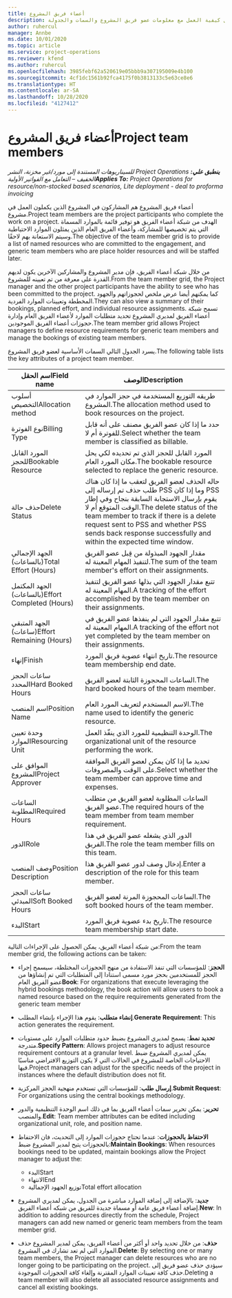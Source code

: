 ```yaml
---
title: أعضاء فريق المشروع
description: يوفر هذا الموضوع معلومات حول كيفية العمل مع معلومات عضو فريق المشروع والسمات والجدولة.
author: ruhercul
manager: Annbe
ms.date: 10/01/2020
ms.topic: article
ms.service: project-operations
ms.reviewer: kfend
ms.author: ruhercul
ms.openlocfilehash: 3985febf62a520619e05bbb9a307195009e4b100
ms.sourcegitcommit: 4cf1dc1561b92fca4175f0b3813133c5e63ce8e6
ms.translationtype: HT
ms.contentlocale: ar-SA
ms.lasthandoff: 10/28/2020
ms.locfileid: "4127412"
---
```

# <a name="project-team-members"></a><span data-ttu-id="5d4f7-103">أعضاء فريق المشروع</span><span class="sxs-lookup"><span data-stu-id="5d4f7-103">Project team members</span></span>

<span data-ttu-id="5d4f7-104">_**ينطبق علي:** ‏‫Project Operations للسيناريوهات المستندة إلى مورد/غير مخزنة‬، ‏‫النشر الخفيف – التعامل مع الفواتير الأولية‬_</span><span class="sxs-lookup"><span data-stu-id="5d4f7-104">_**Applies To:** Project Operations for resource/non-stocked based scenarios, Lite deployment - deal to proforma invoicing_</span></span>

<span data-ttu-id="5d4f7-105">أعضاء فريق المشروع هم المشاركون في المشروع الذين يكملون العمل في مشروع.</span><span class="sxs-lookup"><span data-stu-id="5d4f7-105">Project team members are the project participants who complete the work on a project.</span></span> <span data-ttu-id="5d4f7-106">الهدف من شبكة أعضاء الفريق هو توفير قائمة بالموارد المسماة التي يتم تخصيصها للمشاركة، وأعضاء الفريق العام الذين يمثلون الموارد الاحتياطية وسيتم الاستعانة بهم لاحقًا.</span><span class="sxs-lookup"><span data-stu-id="5d4f7-106">The objective of the team member grid is to provide a list of named resources who are committed to the engagement, and generic team members who are place holder resources and will be staffed later.</span></span>

<span data-ttu-id="5d4f7-107">من خلال شبكة أعضاء الفريق، فإن مدير المشروع والمشاركين الآخرين يكون لديهم القدرة على معرفة من تم تعيينه للمشروع.</span><span class="sxs-lookup"><span data-stu-id="5d4f7-107">From the team member grid, the Project manager and the other project participants have the ability to see who has been committed to the project.</span></span> <span data-ttu-id="5d4f7-108">كما يمكنهم أيضا عرض ملخص لحجوزاتهم والجهود المخططة وتعيينات الموارد الفردية.</span><span class="sxs-lookup"><span data-stu-id="5d4f7-108">They can also view a summary of their bookings, planned effort, and individual resource assignments.</span></span> <span data-ttu-id="5d4f7-109">تسمح شبكة أعضاء الفريق لمديري المشروع تحديد متطلبات الموارد لأعضاء الفريق العام وإدارة حجوزات أعضاء الفريق الموجودين.</span><span class="sxs-lookup"><span data-stu-id="5d4f7-109">The team member grid allows Project managers to define resource requirements for generic team members and manage the bookings of existing team members.</span></span>

<span data-ttu-id="5d4f7-110">يسرد الجدول التالي السمات الأساسية لعضو فريق المشروع.</span><span class="sxs-lookup"><span data-stu-id="5d4f7-110">The following table lists the key attributes of a project team member.</span></span>

| <span data-ttu-id="5d4f7-111">اسم الحقل</span><span class="sxs-lookup"><span data-stu-id="5d4f7-111">Field name</span></span>          | <span data-ttu-id="5d4f7-112">‏‏الوصف</span><span class="sxs-lookup"><span data-stu-id="5d4f7-112">Description</span></span>                                                                                                                                                                  |
|--------------------------|-----------------------------------------------------------------------------------------------------------------------------------------------------------------------------------|
| <span data-ttu-id="5d4f7-113">أسلوب التخصيص</span><span class="sxs-lookup"><span data-stu-id="5d4f7-113">Allocation method</span></span>        | <span data-ttu-id="5d4f7-114">طريقه التوزيع المستخدمة في حجز الموارد في المشروع.</span><span class="sxs-lookup"><span data-stu-id="5d4f7-114">The allocation method used to book resources on the project.</span></span>                                                                         |
| <span data-ttu-id="5d4f7-115">نوع الفوترة</span><span class="sxs-lookup"><span data-stu-id="5d4f7-115">Billing Type</span></span>             | <span data-ttu-id="5d4f7-116">حدد ما إذا كان عضو الفريق مصنف على أنه قابل للفوترة أم لا.</span><span class="sxs-lookup"><span data-stu-id="5d4f7-116">Select whether the team member is classified as billable.</span></span>                                                                                                                                       |
| <span data-ttu-id="5d4f7-117">المورد القابل للحجز</span><span class="sxs-lookup"><span data-stu-id="5d4f7-117">Bookable Resource</span></span>        | <span data-ttu-id="5d4f7-118">المورد القابل للحجز الذي تم تحديده لكي يحل مكان المورد العام.</span><span class="sxs-lookup"><span data-stu-id="5d4f7-118">The bookable resource selected to replace the generic resource.</span></span>                                                                                                                   |
| <span data-ttu-id="5d4f7-119">حذف حالة</span><span class="sxs-lookup"><span data-stu-id="5d4f7-119">Delete Status</span></span>            | <span data-ttu-id="5d4f7-120">حاله الحذف لعضو الفريق لتعقب ما إذا كان هناك طلب حذف تم إرساله إلى PSS وما إذا كان PSS يقوم بإرسال الاستجابة السابقة بنجاح وفي إطار الوقت المتوقع أم لا.</span><span class="sxs-lookup"><span data-stu-id="5d4f7-120">The delete status of the team member to track if there is a delete request sent to PSS and whether PSS sends back response successfully and within the expected time window.</span></span> |
| <span data-ttu-id="5d4f7-121">الجهد الإجمالي (بالساعات)</span><span class="sxs-lookup"><span data-stu-id="5d4f7-121">Total Effort (Hours)</span></span>     | <span data-ttu-id="5d4f7-122">مقدار الجهود المبذولة من قِبل عضو الفريق لتنفيذ المهام المعينة له.</span><span class="sxs-lookup"><span data-stu-id="5d4f7-122">The sum of the team member's effort on their assignments.</span></span>                                                                                                                         |
| <span data-ttu-id="5d4f7-123">الجهد المكتمل (بالساعات)</span><span class="sxs-lookup"><span data-stu-id="5d4f7-123">Effort Completed (Hours)</span></span> | <span data-ttu-id="5d4f7-124">تتبع مقدار الجهود التي بذلها عضو الفريق لتنفيذ المهام المعينة له.</span><span class="sxs-lookup"><span data-stu-id="5d4f7-124">A tracking of the effort accomplished by the team member on their assignments.</span></span>                                                                                           |
| <span data-ttu-id="5d4f7-125">الجهد المتبقي (ساعات)</span><span class="sxs-lookup"><span data-stu-id="5d4f7-125">Effort Remaining (Hours)</span></span> | <span data-ttu-id="5d4f7-126">تتبع مقدار الجهود التي لم ينفذها عضو الفريق في المهام المعينة له.</span><span class="sxs-lookup"><span data-stu-id="5d4f7-126">A tracking of the effort not yet completed by the team member on their assignments.</span></span>                                                                                    |
| <span data-ttu-id="5d4f7-127">إنهاء</span><span class="sxs-lookup"><span data-stu-id="5d4f7-127">Finish</span></span>                   | <span data-ttu-id="5d4f7-128">تاريخ انتهاء عضوية فريق المورد.</span><span class="sxs-lookup"><span data-stu-id="5d4f7-128">The resource team membership end date.</span></span>                                                                                                                                            |
| <span data-ttu-id="5d4f7-129">ساعات الحجز المحدد</span><span class="sxs-lookup"><span data-stu-id="5d4f7-129">Hard Booked Hours</span></span>        | <span data-ttu-id="5d4f7-130">الساعات المحجوزة الثابتة لعضو الفريق.</span><span class="sxs-lookup"><span data-stu-id="5d4f7-130">The hard booked hours of the team member.</span></span>                                                                                                                                                                |
| <span data-ttu-id="5d4f7-131">اسم المنصب</span><span class="sxs-lookup"><span data-stu-id="5d4f7-131">Position Name</span></span>            | <span data-ttu-id="5d4f7-132">الاسم المستخدم لتعريف المورد العام.</span><span class="sxs-lookup"><span data-stu-id="5d4f7-132">The name used to identify the generic resource.</span></span>                                                                                                                                   |
| <span data-ttu-id="5d4f7-133">وحدة تعيين الموارد</span><span class="sxs-lookup"><span data-stu-id="5d4f7-133">Resourcing Unit</span></span>          | <span data-ttu-id="5d4f7-134">الوحدة التنظيمية للمورد الذي ينفّذ العمل.</span><span class="sxs-lookup"><span data-stu-id="5d4f7-134">The organizational unit of the resource performing the work.</span></span>                                                                                                                      |
| <span data-ttu-id="5d4f7-135">الموافق على المشروع</span><span class="sxs-lookup"><span data-stu-id="5d4f7-135">Project Approver</span></span>         | <span data-ttu-id="5d4f7-136">تحديد ما إذا كان يمكن لعضو الفريق الموافقة على الوقت والمصروفات.</span><span class="sxs-lookup"><span data-stu-id="5d4f7-136">Select whether the team member can approve time and expenses.</span></span>                                                                                                                     |
| <span data-ttu-id="5d4f7-137">الساعات المطلوبة</span><span class="sxs-lookup"><span data-stu-id="5d4f7-137">Required Hours</span></span>           | <span data-ttu-id="5d4f7-138">الساعات المطلوبة لعضو الفريق من متطلب عضو الفريق.</span><span class="sxs-lookup"><span data-stu-id="5d4f7-138">The required hours of the team member from team member requirement.</span></span>                                                                                                                       |
| <span data-ttu-id="5d4f7-139">الدور</span><span class="sxs-lookup"><span data-stu-id="5d4f7-139">Role</span></span>                     | <span data-ttu-id="5d4f7-140">الدور الذي يشغله عضو الفريق في هذا الفريق.</span><span class="sxs-lookup"><span data-stu-id="5d4f7-140">The role the team member fills on this team.</span></span>                                                                                                                                |
| <span data-ttu-id="5d4f7-141">وصف المنصب</span><span class="sxs-lookup"><span data-stu-id="5d4f7-141">Position Description</span></span>     | <span data-ttu-id="5d4f7-142">إدخال وصف لدور عضو الفريق هذا.</span><span class="sxs-lookup"><span data-stu-id="5d4f7-142">Enter a description of the role for this team member.</span></span>                                                                                                                             |
| <span data-ttu-id="5d4f7-143">ساعات الحجز المبدئي</span><span class="sxs-lookup"><span data-stu-id="5d4f7-143">Soft Booked Hours</span></span>        | <span data-ttu-id="5d4f7-144">الساعات المحجوزة المرنة لعضو الفريق.</span><span class="sxs-lookup"><span data-stu-id="5d4f7-144">The soft booked hours of the team member.</span></span>                                                                                                                                                                 |
| <span data-ttu-id="5d4f7-145">البدء</span><span class="sxs-lookup"><span data-stu-id="5d4f7-145">Start</span></span>                    | <span data-ttu-id="5d4f7-146">تاريخ بدء عضوية فريق المورد.</span><span class="sxs-lookup"><span data-stu-id="5d4f7-146">The resource team membership start date.</span></span>                                                                                                                                          |

<span data-ttu-id="5d4f7-147">من شبكة أعضاء الفريق، يمكن الحصول على الإجراءات التالية:</span><span class="sxs-lookup"><span data-stu-id="5d4f7-147">From the team member grid, the following actions can be taken:</span></span>

- <span data-ttu-id="5d4f7-148">**الحجز**: للمؤسسات التي تنفذ الاستفادة من منهج الحجوزات المختلطة، سيسمح إجراء الحجز للمستخدمين بحجز مورد مسمى استنادا إلى المتطلبات التي تم إنشاؤها من عضو الفريق العام</span><span class="sxs-lookup"><span data-stu-id="5d4f7-148">**Book**: For organizations that execute leveraging the hybrid bookings methodology, the book action will allow users to book a named resource based on the require requirements generated from the generic team member</span></span>
- <span data-ttu-id="5d4f7-149">**إنشاء متطلب**: يقوم هذا الإجراء بإنشاء المطلب.</span><span class="sxs-lookup"><span data-stu-id="5d4f7-149">**Generate Requirement**: This action generates the requirement.</span></span>
- <span data-ttu-id="5d4f7-150">**تحديد نمط**: يسمح لمديري المشروع بضبط حدود متطلبات الموارد على مستويات متدرجة.</span><span class="sxs-lookup"><span data-stu-id="5d4f7-150">**Specify Pattern**: Allows project managers to adjust resource requirement contours at a granular level.</span></span> <span data-ttu-id="5d4f7-151">يمكن لمديري المشروع ضبط الاحتياجات الخاصة للمشروع في الحالات التي لا يكون التوزيع الافتراضي مناسبًا فيها.</span><span class="sxs-lookup"><span data-stu-id="5d4f7-151">Project managers can adjust for the specific needs of the project in instances where the default distribution does not fit.</span></span>
- <span data-ttu-id="5d4f7-152">**إرسال طلب**: للمؤسسات التي تستخدم منهجية الحجز المركزية.</span><span class="sxs-lookup"><span data-stu-id="5d4f7-152">**Submit Request**: For organizations using the central bookings methodology.</span></span>
- <span data-ttu-id="5d4f7-153">**تحرير**: يمكن تحرير سمات أعضاء الفريق بما في ذلك اسم الوحدة التنظيمية والدور والمنصب.</span><span class="sxs-lookup"><span data-stu-id="5d4f7-153">**Edit**: Team member attributes can be edited including organizational unit, role, and position name.</span></span>
- <span data-ttu-id="5d4f7-154">**الاحتفاظ بالحجوزات**: عندما تحتاج حجوزات الموارد إلى التحديث، فان الاحتفاظ بالحجوزات يتيح لمدير المشروع ضبط:</span><span class="sxs-lookup"><span data-stu-id="5d4f7-154">**Maintain Bookings**: When resources bookings need to be updated, maintain bookings allow the Project manager to adjust the:</span></span>

    - <span data-ttu-id="5d4f7-155">البدء</span><span class="sxs-lookup"><span data-stu-id="5d4f7-155">Start</span></span>
    - <span data-ttu-id="5d4f7-156">الانتهاء</span><span class="sxs-lookup"><span data-stu-id="5d4f7-156">End</span></span>
    - <span data-ttu-id="5d4f7-157">توزيع الجهود الإجمالية</span><span class="sxs-lookup"><span data-stu-id="5d4f7-157">Total effort allocation</span></span>

- <span data-ttu-id="5d4f7-158">**جديد**: بالإضافة إلى إضافة الموارد مباشرة من الجدول، يمكن لمديري المشروع إضافة أعضاء فريق عامة أو مسماة جديدة للفريق من شبكه أعضاء الفريق.</span><span class="sxs-lookup"><span data-stu-id="5d4f7-158">**New**: In addition to adding resources directly from the schedule, Project managers can add new named or generic team members from the team member grid.</span></span>
- <span data-ttu-id="5d4f7-159">**حذف**: من خلال تحديد واحد أو أكثر من أعضاء الفريق، يمكن لمدير المشروع حذف الموارد التي لم تعد تشارك في المشروع.</span><span class="sxs-lookup"><span data-stu-id="5d4f7-159">**Delete**: By selecting one or many team members, the Project manager can delete resources who are no longer going to be participating on the project.</span></span> <span data-ttu-id="5d4f7-160">سيؤدي حذف عضو فريق إلى حذف كافة تعيينات الموارد المقترنة وإلغاء كافة الحجوزات الموجودة.</span><span class="sxs-lookup"><span data-stu-id="5d4f7-160">Deleting a team member will also delete all associated resource assignments and  cancel all existing bookings.</span></span>
